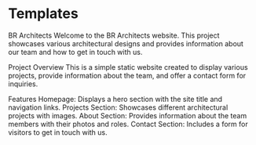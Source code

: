 # Templates
BR Architects
Welcome to the BR Architects website. This project showcases various architectural designs and provides information about our team and how to get in touch with us.

Project Overview
This is a simple static website created to display various projects, provide information about the team, and offer a contact form for inquiries.

Features
Homepage: Displays a hero section with the site title and navigation links.
Projects Section: Showcases different architectural projects with images.
About Section: Provides information about the team members with their photos and roles.
Contact Section: Includes a form for visitors to get in touch with us.
